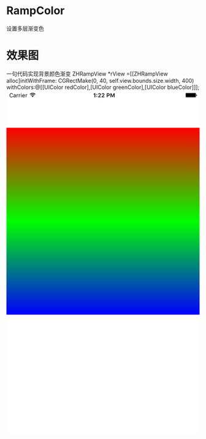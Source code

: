 # RampColor
 设置多层渐变色
# 效果图
一句代码实现背景颜色渐变 
ZHRampView *rView =[[ZHRampView alloc]initWithFrame:
CGRectMake(0, 40, self.view.bounds.size.width, 400) 
withColors:@[[UIColor redColor],[UIColor greenColor],[UIColor blueColor]]];
</br>
![Image](https://github.com/zhuiNi21/RampColor/blob/master/11.png)


